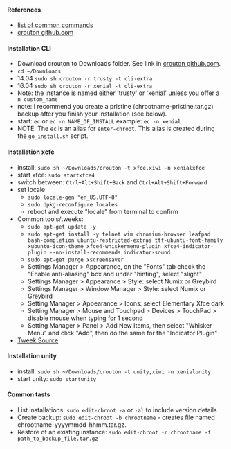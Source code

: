 #### References
* [list of common commands](https://github.com/dnschneid/crouton/wiki/Crouton-Command-Cheat-Sheet)
* [crouton github.com](https://github.com/dnschneid/crouton)

#### Installation CLI
* Download crouton to Downloads folder. See link in [crouton github.com](https://github.com/dnschneid/crouton#usage).
* `cd ~/Downloads`
* 14.04 `sudo sh crouton -r trusty -t cli-extra`
* 16.04 `sudo sh crouton -r xenial -t cli-extra`
* Note: the instance is named either 'trusty' or 'xenial' unless you offer a `-n custom_name`
* note: I recommend you create a pristine (chrootname-pristine.tar.gz) backup after you finish your installation (see below).
* start: `ec` or `ec -n NAME_OF_INSTALL` example: `ec -n xenial`
* NOTE: The `ec` is an alias for `enter-chroot`. This alias is created during the `go_install.sh` script.

#### Installation xcfe
* install: `sudo sh ~/Downloads/crouton -t xfce,xiwi -n xenialxfce`
* start xfce: `sudo startxfce4`
* switch between: `Ctrl+Alt+Shift+Back` and `Ctrl+Alt+Shift+Forward`
* set locale
  * `sudo locale-gen "en_US.UTF-8"`
  * `sudo dpkg-reconfigure locales`
  * reboot and execute "locale" from terminal to confirm
* Common tools/tweeks:
  * `sudo apt-get update -y`
  * `sudo apt-get install -y telnet vim chromium-browser leafpad bash-completion ubuntu-restricted-extras ttf-ubuntu-font-family xubuntu-icon-theme xfce4-whiskermenu-plugin xfce4-indicator-plugin --no-install-recommends indicator-sound`
  * `sudo apt-get purge xscreensaver`
  * Settings Manager > Appearance, on the "Fonts" tab check the "Enable anti-aliasing" box and under "hinting", select "slight"
  * Settings Manager > Appearance > Style: select Numix or Greybird
  * Settings Manager > Window Manager > Style: select Numix or Greybird
  * Setting Manager > Appearance > Icons: select Elementary Xfce dark
  * Setting Manager > Mouse and Touchpad > Devices > TouchPad > disable mouse when typing for 1 second
  * Setting Manager > Panel > Add New Items, then select "Whisker Menu" and click "Add", then do the same for the "Indicator Plugin"
* [Tweek Source](http://www.webupd8.org/2013/12/things-to-do-after-installing-ubuntu-on.html)

#### Installation unity
* install: `sudo sh ~/Downloads/crouton -t unity,xiwi -n xenialunity`
* start unity: `sudo startunity`

#### Common tasts
* List installations: `sudo edit-chroot -a` or `-al` to include version details
* Create backup: `sudo edit-chroot -b chrootname` - creates file named chrootname-yyyymmdd-hhmm.tar.gz.
* Restore of an existing instance: `sudo edit-chroot -r chrootname -f path_to_backup_file.tar.gz`
